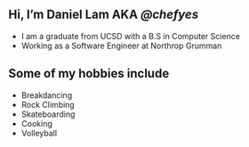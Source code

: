 ## Hi, I’m Daniel Lam AKA *@chefyes*
- I am a graduate from UCSD with a B.S in Computer Science
- Working as a Software Engineer at Northrop Grumman

## Some of my hobbies include
- Breakdancing  
- Rock Climbing  
- Skateboarding  
- Cooking
- Volleyball

